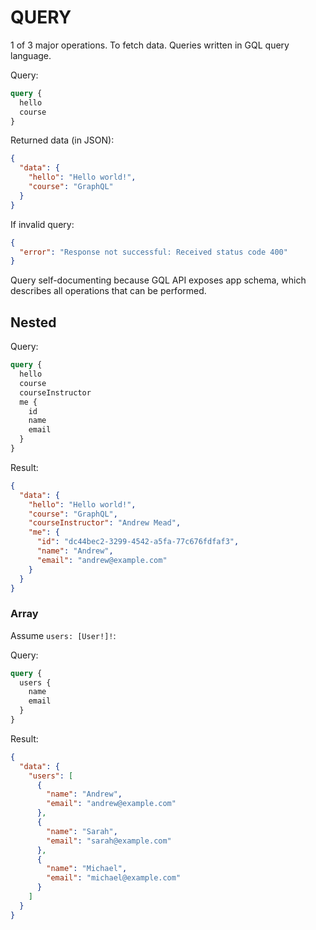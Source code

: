 # QUERY

1 of 3 major operations. To fetch data. Queries written in GQL query language.

Query:

```graphql
query {
  hello
  course
}
```

Returned data (in JSON):

```json
{
  "data": {
    "hello": "Hello world!",
    "course": "GraphQL"
  }
}
```

If invalid query:

```json
{
  "error": "Response not successful: Received status code 400"
}
```

Query self-documenting because GQL API exposes app schema, which describes all operations that can be performed.

## Nested

Query:

```graphql
query {
  hello
  course
  courseInstructor
  me {
    id
    name
    email
  }
}
```

Result:

```json
{
  "data": {
    "hello": "Hello world!",
    "course": "GraphQL",
    "courseInstructor": "Andrew Mead",
    "me": {
      "id": "dc44bec2-3299-4542-a5fa-77c676fdfaf3",
      "name": "Andrew",
      "email": "andrew@example.com"
    }
  }
}
```

### Array

Assume `users: [User!]!`:

Query:

```graphql
query {
  users {
    name
    email
  }
}
```

Result:

```json
{
  "data": {
    "users": [
      {
        "name": "Andrew",
        "email": "andrew@example.com"
      },
      {
        "name": "Sarah",
        "email": "sarah@example.com"
      },
      {
        "name": "Michael",
        "email": "michael@example.com"
      }
    ]
  }
}
```
